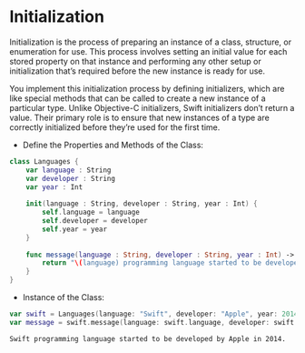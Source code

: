 # Initialization
Initialization is the process of preparing an instance of a class, structure, or enumeration for use. 
This process involves setting an initial value for each stored property on that instance and performing any other setup or 
initialization that’s required before the new instance is ready for use.

You implement this initialization process by defining initializers, which are like special methods that can be called to create a new instance of a particular type. 
Unlike Objective-C initializers, Swift initializers don’t return a value. 
Their primary role is to ensure that new instances of a type are correctly initialized before they’re used for the first time.


- Define the Properties and Methods of the Class:
```swift
class Languages {
    var language : String
    var developer : String
    var year : Int
    
    init(language : String, developer : String, year : Int) {
        self.language = language
        self.developer = developer
        self.year = year
    }
    
    func message(language : String, developer : String, year : Int) -> String {
        return "\(language) programming language started to be developed by \(developer) in \(String(year))."
    }
}
```
- Instance of the Class:
```swift
var swift = Languages(language: "Swift", developer: "Apple", year: 2014)
var message = swift.message(language: swift.language, developer: swift.developer, year: swift.year)
```
```
Swift programming language started to be developed by Apple in 2014.
```
